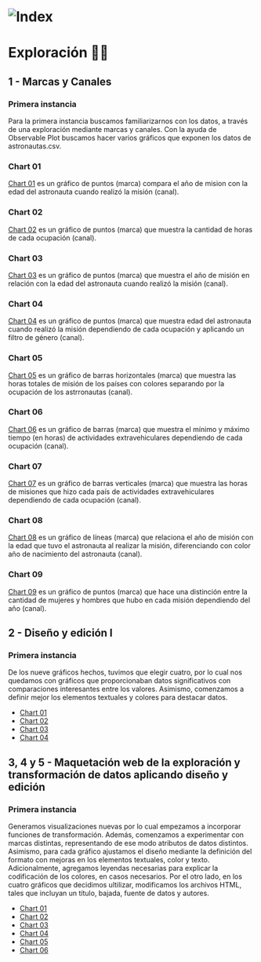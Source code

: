 # ![Index](https://olmiave.github.io/vd_s2_tp2_Oliva_Olivera/imagenes/cosmos.jpg)
# Exploración :astronaut:

## 1 - Marcas y Canales
### Primera instancia
Para la primera instancia buscamos familiarizarnos con los datos, a través de una exploración mediante marcas y canales. Con la ayuda de Observable Plot buscamos hacer varios gráficos que exponen los datos de astronautas.csv. 

### Chart 01
[Chart 01](https://olmiave.github.io/vd_s2_tp2_Oliva_Olivera/exploracion/1-marcas_y_canales/chart_01)
 es un gráfico de puntos (marca) compara el año de mision con la edad del astronauta cuando realizó la misión (canal).

### Chart 02
[Chart 02](https://olmiave.github.io/vd_s2_tp2_Oliva_Olivera/exploracion/1-marcas_y_canales/chart_02)
 es un gráfico de puntos (marca) que muestra la cantidad de horas de cada ocupación (canal).

### Chart 03
[Chart 03](https://olmiave.github.io/vd_s2_tp2_Oliva_Olivera/exploracion/1-marcas_y_canales/chart_03)
 es un gráfico de puntos (marca) que muestra el año de misión en relación con la edad del astronauta cuando realizó la misión (canal).

### Chart 04
[Chart 04](https://olmiave.github.io/vd_s2_tp2_Oliva_Olivera/exploracion/1-marcas_y_canales/chart_04)
 es un gráfico de puntos (marca) que muestra edad del astronauta cuando realizó la misión dependiendo de cada ocupación y aplicando un filtro de género (canal).

### Chart 05
[Chart 05](https://olmiave.github.io/vd_s2_tp2_Oliva_Olivera/exploracion/1-marcas_y_canales/chart_05)
 es un gráfico de barras horizontales (marca) que muestra las horas totales de misión de los países  con colores separando por la ocupación de los astrronautas (canal).

### Chart 06
[Chart 06](https://olmiave.github.io/vd_s2_tp2_Oliva_Olivera/exploracion/1-marcas_y_canales/chart_06)
 es un gráfico de barras (marca) que muestra el mínimo y máximo tiempo (en horas) de actividades extravehiculares dependiendo de cada ocupación (canal).

### Chart 07
[Chart 07](https://olmiave.github.io/vd_s2_tp2_Oliva_Olivera/exploracion/1-marcas_y_canales/chart_07)
 es un gráfico de barras verticales (marca) que muestra las horas de misiones que hizo cada país de actividades extravehiculares dependiendo de cada ocupación (canal).

### Chart 08
[Chart 08](https://olmiave.github.io/vd_s2_tp2_Oliva_Olivera/exploracion/1-marcas_y_canales/chart_08)
 es un gráfico de líneas (marca) que relaciona el año de misión con la edad que tuvo el astronauta al realizar la misión, diferenciando con color año de nacimiento del astronauta (canal).

### Chart 09
[Chart 09](https://olmiave.github.io/vd_s2_tp2_Oliva_Olivera/exploracion/1-marcas_y_canales/chart_09)
 es un gráfico de puntos (marca) que hace una distinción entre la cantidad de mujeres y hombres que hubo en cada misión dependiendo del año (canal).

## 2 - Diseño y edición I
### Primera instancia
De los nueve gráficos hechos, tuvimos que elegir cuatro, por lo cual nos quedamos con gráficos que proporcionaban datos significativos con comparaciones interesantes entre los valores. Asimismo, comenzamos a definir mejor los elementos textuales y colores para destacar datos.  
- [Chart 01](https://olmiave.github.io/vd_s2_tp2_Oliva_Olivera/exploracion/2-disenio_y_edicion_I/chart_01)
- [Chart 02](https://olmiave.github.io/vd_s2_tp2_Oliva_Olivera/exploracion/2-disenio_y_edicion_I/chart_02)
- [Chart 03](https://olmiave.github.io/vd_s2_tp2_Oliva_Olivera/exploracion/2-disenio_y_edicion_I/chart_03)
- [Chart 04](https://olmiave.github.io/vd_s2_tp2_Oliva_Olivera/exploracion/2-disenio_y_edicion_I/chart_04)

## 3, 4 y 5 - Maquetación web de la exploración y transformación de datos aplicando diseño y edición 
### Primera instancia
Generamos visualizaciones nuevas por lo cual empezamos a incorporar funciones de transformación. Además, comenzamos a experimentar con marcas distintas, representando de ese modo atributos de datos distintos. Asimismo, para cada gráfico ajustamos el diseño mediante la definición del formato con mejoras en los elementos textuales, color y texto. Adicionalmente, agregamos leyendas necesarias para explicar la codificación de los colores, en casos necesarios.
Por el otro lado, en los cuatro gráficos que decidimos ultilizar, modificamos los archivos HTML, tales que incluyan un título, bajada, fuente de datos y autores.
- [Chart 01](https://olmiave.github.io/vd_s2_tp2_Oliva_Olivera/exploracion/3_4_5/chart_01)
- [Chart 02](https://olmiave.github.io/vd_s2_tp2_Oliva_Olivera/exploracion/3_4_5/chart_02)
- [Chart 03](https://olmiave.github.io/vd_s2_tp2_Oliva_Olivera/exploracion/3_4_5/chart_03)
- [Chart 04](https://olmiave.github.io/vd_s2_tp2_Oliva_Olivera/exploracion/3_4_5/chart_04)
- [Chart 05](https://olmiave.github.io/vd_s2_tp2_Oliva_Olivera/exploracion/3_4_5/chart_05)
- [Chart 06](https://olmiave.github.io/vd_s2_tp2_Oliva_Olivera/exploracion/3_4_5/chart_06)
